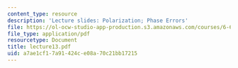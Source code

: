 ```yaml
---
content_type: resource
description: 'Lecture slides: Polarization; Phase Errors'
file: https://ol-ocw-studio-app-production.s3.amazonaws.com/courses/6-661-receivers-antennas-and-signals-spring-2003/a7ae1cf17a91424ce08a70c21bb17215_lecture13.pdf
file_type: application/pdf
resourcetype: Document
title: lecture13.pdf
uid: a7ae1cf1-7a91-424c-e08a-70c21bb17215
---
```

